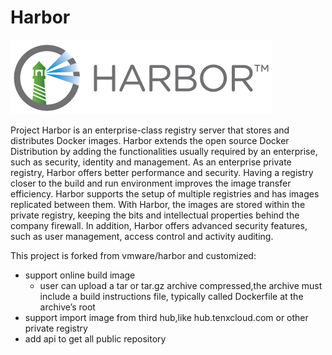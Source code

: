 # Harbor



<img alt="Harbor" src="docs/img/harbor_logo.png">

Project Harbor is an enterprise-class registry server that stores and distributes Docker images. Harbor extends the open source Docker Distribution by adding the functionalities usually required by an enterprise, such as security, identity and management. As an enterprise private registry, Harbor offers better performance and security. Having a registry closer to the build and run environment improves the image transfer efficiency. Harbor supports the setup of multiple registries and has images replicated between them. With Harbor, the images are stored within the private registry, keeping the bits and intellectual properties behind the company firewall. In addition, Harbor offers advanced security features, such as user management, access control and activity auditing.   

This project is forked from vmware/harbor and customized:
- support online build image
	- user can upload a tar or tar.gz archive compressed,the archive must include a build instructions file, typically called Dockerfile at the archive’s root
- support import image from third hub,like hub.tenxcloud.com or other private registry
- add api to get all public repository 
